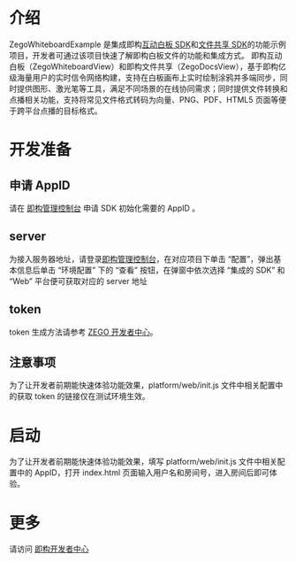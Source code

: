 # 介绍

ZegoWhiteboardExample 是集成即构[互动白板 SDK](https://doc-zh.zego.im/zh/4394.html)和[文件共享 SDK](https://doc-zh.zego.im/zh/4398.html)的功能示例项目，开发者可通过该项目快速了解即构白板文件的功能和集成方式。
即构互动白板（ZegoWhiteboardView）和即构文件共享（ZegoDocsView），基于即构亿级海量用户的实时信令网络构建，支持在白板画布上实时绘制涂鸦并多端同步，同时提供图形、激光笔等工具，满足不同场景的在线协同需求；同时提供文件转换和点播相关功能，支持将常见文件格式转码为向量、PNG、PDF、HTML5 页面等便于跨平台点播的目标格式。

# 开发准备

## 申请 AppID

请在 [即构管理控制台](https://console.zego.im/acount) 申请 SDK 初始化需要的 AppID 。

## server

为接入服务器地址，请登录[即构管理控制台](https://console.zego.im/acount)，在对应项目下单击 “配置”，弹出基本信息后单击 “环境配置” 下的 “查看” 按钮，在弹窗中依次选择 “集成的 SDK” 和 “Web” 平台便可获取对应的 server 地址

## token

token 生成方法请参考 [ZEGO 开发者中心](https://doc-zh.zego.im/zh/7646.html)。

## 注意事项

为了让开发者前期能快速体验功能效果，platform/web/init.js 文件中相关配置中的获取 token 的链接仅在测试环境生效。

# 启动

为了让开发者前期能快速体验功能效果，填写 platform/web/init.js 文件中相关配置中的 AppID，打开 index.html 页面输入用户名和房间号，进入房间后即可体验。

# 更多

请访问 [即构开发者中心](https://doc-zh.zego.im/?fromold=1)
